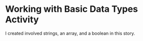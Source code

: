 # Working with Basic Data Types Activity
I created involved strings, an array, and a boolean in this story.